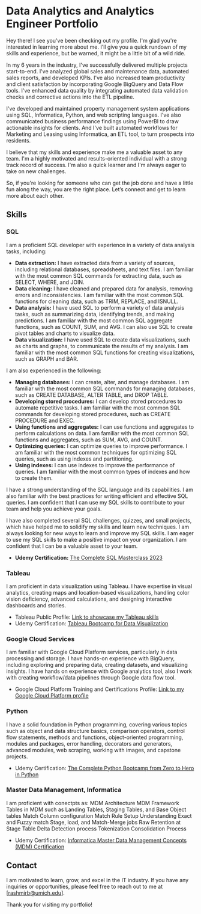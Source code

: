 # Data Analytics and Analytics Engineer Portfolio

Hey there! I see you've been checking out my profile. I'm glad you're interested in learning more about me. I'll give you a quick rundown of my skills and experience, but be warned, it might be a little bit of a wild ride.  

In my 6 years in the industry, I've successfully delivered multiple projects start-to-end. I've analyzed global sales and maintenance data, automated sales reports, and developed KPIs. I've also increased team productivity and client satisfaction by incorporating Google BigQuery and Data Flow tools. I've enhanced data quality by integrating automated data validation checks and corrective actions into the ETL pipeline.  

I've developed and maintained property management system applications using SQL, Informatica, Python, and web scripting languages. I've also communicated business performance findings using PowerBI to draw actionable insights for clients. And I've built automated workflows for Marketing and Leasing using Informatica, an ETL tool, to turn prospects into residents.  

I believe that my skills and experience make me a valuable asset to any team. I'm a highly motivated and results-oriented individual with a strong track record of success. I'm also a quick learner and I'm always eager to take on new challenges.  

So, if you're looking for someone who can get the job done and have a little fun along the way, you are the right place. Let’s connect and get to learn more about each other.   

## Skills

### SQL  
I am a proficient SQL developer with experience in a variety of data analysis tasks, including:
*	**Data extraction:** I have extracted data from a variety of sources, including relational databases, spreadsheets, and text files. I am familiar with the most common SQL commands for extracting data, such as SELECT, WHERE, and JOIN.
*	**Data cleaning:** I have cleaned and prepared data for analysis, removing errors and inconsistencies. I am familiar with the most common SQL functions for cleaning data, such as TRIM, REPLACE, and ISNULL.
*	**Data analysis:** I have used SQL to perform a variety of data analysis tasks, such as summarizing data, identifying trends, and making predictions. I am familiar with the most common SQL aggregate functions, such as COUNT, SUM, and AVG. I can also use SQL to create pivot tables and charts to visualize data.
*	**Data visualization:** I have used SQL to create data visualizations, such as charts and graphs, to communicate the results of my analysis. I am familiar with the most common SQL functions for creating visualizations, such as GRAPH and BAR.  
  
I am also experienced in the following:
*	**Managing databases:** I can create, alter, and manage databases. I am familiar with the most common SQL commands for managing databases, such as CREATE DATABASE, ALTER TABLE, and DROP TABLE.
*	**Developing stored procedures:** I can develop stored procedures to automate repetitive tasks. I am familiar with the most common SQL commands for developing stored procedures, such as CREATE PROCEDURE and EXEC.
*	**Using functions and aggregates:** I can use functions and aggregates to perform calculations on data. I am familiar with the most common SQL functions and aggregates, such as SUM, AVG, and COUNT.
*	**Optimizing queries:** I can optimize queries to improve performance. I am familiar with the most common techniques for optimizing SQL queries, such as using indexes and partitioning.
*	**Using indexes:** I can use indexes to improve the performance of queries. I am familiar with the most common types of indexes and how to create them.
  
I have a strong understanding of the SQL language and its capabilities. I am also familiar with the best practices for writing efficient and effective SQL queries. I am confident that I can use my SQL skills to contribute to your team and help you achieve your goals.  

I have also completed several SQL challenges, quizzes, and small projects, which have helped me to solidify my skills and learn new techniques. I am always looking for new ways to learn and improve my SQL skills.
I am eager to use my SQL skills to make a positive impact on your organization. I am confident that I can be a valuable asset to your team.

- **Udemy Certification:** [The Complete SQL Masterclass 2023](https://github.com/bhutadarashmi/Data-Analyst-Portfolio/blob/main/certifications/SQL.pdf)

### Tableau
I am proficient in data visualization using Tableau. I have expertise in visual analytics, creating maps and location-based visualizations, handling color vision deficiency, advanced calculations, and designing interactive dashboards and stories.

- Tableau Public Profile: [Link to showcase my Tableau skills](https://public.tableau.com/app/profile/rashmi.bhutada)
- Udemy Certification: [Tableau Bootcamp for Data Visualization](https://github.com/bhutadarashmi/Data-Analyst-Portfolio/blob/main/certifications/Tableau.pdf)

### Google Cloud Services
I am familiar with Google Cloud Platform services, particularly in data processing and storage. I have hands-on experience with BigQuery, including exploring and preparing data, creating datasets, and visualizing insights. I have hands on experience with Google analytics tool, also I work with creating workflow/data pipelines through Google data flow tool.

- Google Cloud Platform Training and Certifications Profile: [Link to my Google Cloud Platform profile](https://partner.cloudskillsboost.google/public_profiles/a1edd24f-41b1-43ba-8cd5-8fb83897a739)

### Python
I have a solid foundation in Python programming, covering various topics such as object and data structure basics, comparison operators, control flow statements, methods and functions, object-oriented programming, modules and packages, error handling, decorators and generators, advanced modules, web scraping, working with images, and capstone projects.

- Udemy Certification: [The Complete Python Bootcamp from Zero to Hero in Python](https://github.com/bhutadarashmi/Data-Analyst-Portfolio/blob/main/certifications/Python.pdf)

### Master Data Management, Informatica
I am proficient with conectpts as:
  MDM Architecture
  MDM Framework
  Tables in MDM such as Landing Tables, Staging Tables, and Base Object tables
  Match Column configuration
  Match Rule Setup
  Understanding Exact and Fuzzy match
  Stage, load, and Match-Merge jobs
  Raw Retention at Stage Table
  Delta Detection process
  Tokenization
  Consolidation Process

- Udemy Certification: [Informatica Master Data Management Concepts (MDM) Certification](https://github.com/bhutadarashmi/Data-Analyst-Portfolio/blob/main/certifications/MDM.pdf)

## Contact
I am motivated to learn, grow, and excel in the IT industry. If you have any inquiries or opportunities, please feel free to reach out to me at [rashmirb@umich.edu].

Thank you for visiting my portfolio!
